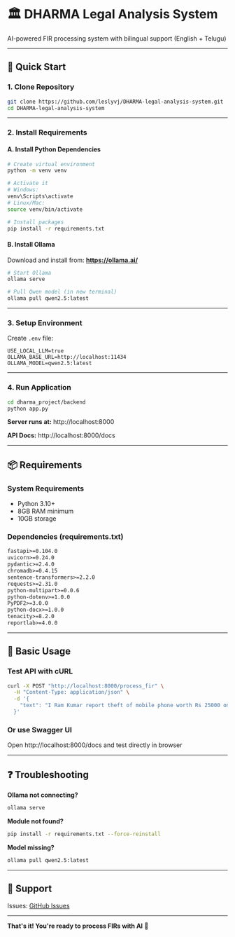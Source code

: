 ﻿<!-- filepath: c:\Users\ragna\.conda\envs\langserve_env\Dharma\README.md -->
# 🏛️ DHARMA Legal Analysis System

AI-powered FIR processing system with bilingual support (English + Telugu)

---

## 🚀 Quick Start

### 1. Clone Repository

```bash
git clone https://github.com/leslyvj/DHARMA-legal-analysis-system.git
cd DHARMA-legal-analysis-system
```

---

### 2. Install Requirements

#### A. Install Python Dependencies

```bash
# Create virtual environment
python -m venv venv

# Activate it
# Windows:
venv\Scripts\activate
# Linux/Mac:
source venv/bin/activate

# Install packages
pip install -r requirements.txt
```

#### B. Install Ollama

Download and install from: **https://ollama.ai/**

```bash
# Start Ollama
ollama serve

# Pull Qwen model (in new terminal)
ollama pull qwen2.5:latest
```

---

### 3. Setup Environment

Create `.env` file:

```env
USE_LOCAL_LLM=true
OLLAMA_BASE_URL=http://localhost:11434
OLLAMA_MODEL=qwen2.5:latest
```

---

### 4. Run Application

```bash
cd dharma_project/backend
python app.py
```

**Server runs at:** http://localhost:8000

**API Docs:** http://localhost:8000/docs

---

## 📦 Requirements

### System Requirements
- Python 3.10+
- 8GB RAM minimum
- 10GB storage

### Dependencies (requirements.txt)
```txt
fastapi>=0.104.0
uvicorn>=0.24.0
pydantic>=2.4.0
chromadb>=0.4.15
sentence-transformers>=2.2.0
requests>=2.31.0
python-multipart>=0.0.6
python-dotenv>=1.0.0
PyPDF2>=3.0.0
python-docx>=1.0.0
tenacity>=8.2.0
reportlab>=4.0.0
```

---

## 🎯 Basic Usage

### Test API with cURL

```bash
curl -X POST "http://localhost:8000/process_fir" \
  -H "Content-Type: application/json" \
  -d '{
    "text": "I Ram Kumar report theft of mobile phone worth Rs 25000 on 15/10/2025"
  }'
```

### Or use Swagger UI

Open http://localhost:8000/docs and test directly in browser

---

## ❓ Troubleshooting

**Ollama not connecting?**
```bash
ollama serve
```

**Module not found?**
```bash
pip install -r requirements.txt --force-reinstall
```

**Model missing?**
```bash
ollama pull qwen2.5:latest
```

---

## 📧 Support

Issues: [GitHub Issues](https://github.com/leslyvj/DHARMA-legal-analysis-system/issues)

---

**That's it! You're ready to process FIRs with AI** 🚀